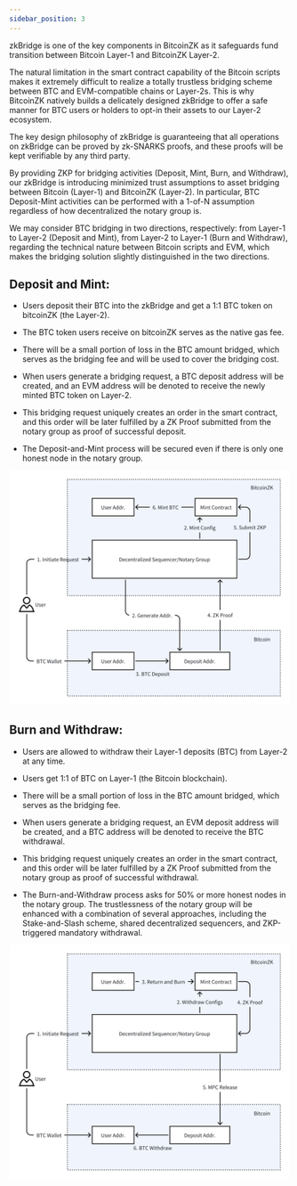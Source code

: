 ```yaml
---
sidebar_position: 3
---
```


zkBridge is one of the key components in BitcoinZK as it safeguards fund transition between Bitcoin Layer-1 and BitcoinZK Layer-2.

The natural limitation in the smart contract capability of the Bitcoin scripts makes it extremely difficult to realize a totally trustless bridging scheme between BTC and EVM-compatible chains or Layer-2s. This is why BitcoinZK natively builds a delicately designed zkBridge to offer a safe manner for BTC users or holders to opt-in their assets to our Layer-2 ecosystem.

The key design philosophy of zkBridge is guaranteeing that all operations on zkBridge can be proved by zk-SNARKS proofs, and these proofs will be kept verifiable by any third party.

By providing ZKP for bridging activities (Deposit, Mint, Burn, and Withdraw), our zkBridge is introducing minimized trust assumptions to asset bridging between Bitcoin (Layer-1) and BitcoinZK (Layer-2). In particular, BTC Deposit-Mint activities can be performed with a  1-of-N assumption regardless of how decentralized the notary group is.

We may consider BTC bridging in two directions, respectively: from Layer-1 to Layer-2 (Deposit and Mint), from Layer-2 to Layer-1 (Burn and Withdraw), regarding the technical nature between Bitcoin scripts and EVM, which makes the bridging solution slightly distinguished in the two directions.

## **Deposit and Mint**:

* Users deposit their BTC into the zkBridge and get a 1:1 BTC token on bitcoinZK (the Layer-2).

* The BTC token users receive on bitcoinZK serves as the native gas fee.

* There will be a small portion of loss in the BTC amount bridged, which serves as the bridging fee and will be used to cover the bridging cost.

* When users generate a bridging request, a BTC deposit address will be created, and an EVM address will be denoted to receive the newly minted BTC token on Layer-2.

* This bridging request uniquely creates an order in the smart contract, and this order will be later fulfilled by a ZK Proof submitted from the notary group as proof of successful deposit.

* The Deposit-and-Mint process will be secured even if there is only one honest node in the notary group.

![](/img/diagram-3.png)

## **Burn and Withdraw**:

* Users are allowed to withdraw their Layer-1 deposits (BTC) from Layer-2 at any time.

* Users get 1:1 of BTC on Layer-1 (the Bitcoin blockchain).

* There will be a small portion of loss in the BTC amount bridged, which serves as the bridging fee.

* When users generate a bridging request, an EVM deposit address will be created, and a BTC address will be denoted to receive the BTC withdrawal.

* This bridging request uniquely creates an order in the smart contract, and this order will be later fulfilled by a ZK Proof submitted from the notary group as proof of successful withdrawal.

* The Burn-and-Withdraw process asks for 50% or more honest nodes in the notary group. The trustlessness of the notary group will be enhanced with a combination of several approaches, including the Stake-and-Slash scheme, shared decentralized sequencers, and ZKP-triggered mandatory withdrawal.

![](/img/diagram-4.png)